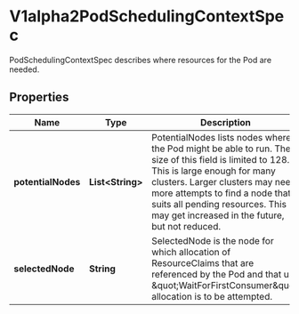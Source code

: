 

# V1alpha2PodSchedulingContextSpec

PodSchedulingContextSpec describes where resources for the Pod are needed.
## Properties

Name | Type | Description | Notes
------------ | ------------- | ------------- | -------------
**potentialNodes** | **List&lt;String&gt;** | PotentialNodes lists nodes where the Pod might be able to run.  The size of this field is limited to 128. This is large enough for many clusters. Larger clusters may need more attempts to find a node that suits all pending resources. This may get increased in the future, but not reduced. |  [optional]
**selectedNode** | **String** | SelectedNode is the node for which allocation of ResourceClaims that are referenced by the Pod and that use \&quot;WaitForFirstConsumer\&quot; allocation is to be attempted. |  [optional]



